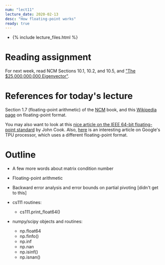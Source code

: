 ```yaml
---
num: "lect11"
lecture_date: 2020-02-13
desc: "How floating-point works"
ready: true
---
```


* {% include lecture_files.html %}

# Reading assignment

For next week, read NCM Sections 10.1, 10.2, and 10.5,
and ["The $25,000,000,000 Eigenvector"](https://github.com/ucsb-cs111/w19-lecture-files/blob/master/02.11/25_Billion_Eigenvector_Original.pdf).


# References for today's lecture

Section 1.7 (floating-point arithmetic) of the
[NCM](http://www.cs.ucsb.edu/~gilbert/cs111/chapters/) book, 
and this [Wikipedia page](https://en.wikipedia.org/wiki/Double-precision_floating-point_format) on floating-point format.

You may also want to look at this
[nice article on the IEEE 64-bit floating-point standard](https://www.johndcook.com/blog/2009/04/06/anatomy-of-a-floating-point-number/)
by John Cook.
Also, [here](https://www.nextplatform.com/2018/05/10/tearing-apart-googles-tpu-3-0-ai-coprocessor/) is an interesting article on Google's TPU processor, which uses a different floating-point format.


# Outline

- A few more words about matrix condition number

- Floating-point arithmetic 

- Backward error analysis and error bounds on partial pivoting [didn't get to this]

- cs111 routines:
  - cs111.print_float64()

- numpy/scipy objects and routines:
  - np.float64
  - np.finfo()
  - np.inf
  - np.nan
  - np.isinf()
  - np.isnan()
